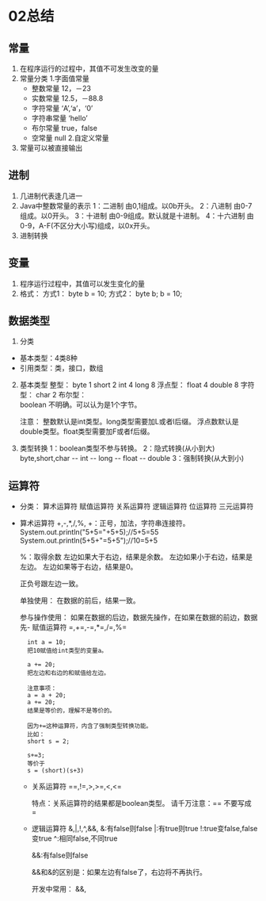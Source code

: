 # 02总结

## 常量
1. 在程序运行的过程中，其值不可发生改变的量
2. 常量分类
	1.字面值常量
	- 整数常量   12，－23
	- 实数常量   12.5，－88.8
	- 字符常量   ‘A’,‘a’，‘0’
	- 字符串常量  ‘hello’
	- 布尔常量   true，false
	- 空常量     null
	2.自定义常量
3. 常量可以被直接输出


## 进制
1. 几进制代表逢几进一
2. Java中整数常量的表示
	1：二进制 由0,1组成。以0b开头。
	2：八进制 由0-7组成。以0开头。
	3：十进制 由0-9组成。默认就是十进制。
	4：十六进制 由0-9，A-F(不区分大小写)组成，以0x开头。
3. 进制转换


## 变量
1. 程序运行过程中，其值可以发生变化的量
2. 格式：
	方式1：	byte b = 10;
	方式2：	byte b;
	b = 10;


## 数据类型
1. 分类
- 基本类型：4类8种
- 引用类型：类，接口，数组
2. 基本类型
	整型：
	byte	1
	short	2
	int 	4
	long	8
	浮点型：
	float	4
	double	8
	字符型：
	char	2
	布尔型：		
	boolean 不明确。可以认为是1个字节。

	注意：
	整数默认是int类型。long类型需要加L或者l后缀。
	浮点数默认是double类型。float类型需要加F或者f后缀。
3. 类型转换
	1：boolean类型不参与转换。
	2：隐式转换(从小到大)
	byte,short,char -- int -- long -- float -- double
	3：强制转换(从大到小)


## 运算符
- 分类：
	算术运算符
	赋值运算符
	关系运算符
	逻辑运算符
	位运算符
	三元运算符
- 算术运算符
	+,-,*,/,%,
	+：正号，加法，字符串连接符。
	System.out.println("5+5="+5+5);//5+5=55
	System.out.println(5+5+"=5+5");//10=5+5

	%：取得余数
	左边如果大于右边，结果是余数。
	左边如果小于右边，结果是左边。
	左边如果等于右边，结果是0。

	正负号跟左边一致。


	单独使用：
	在数据的前后，结果一致。

	参与操作使用：
	如果在数据的后边，数据先操作，在如果在数据的前边，数据先- 赋值运算符
		=,+=,-=,*=,/=,%=

		int a = 10;
		把10赋值给int类型的变量a。

		a += 20;
		把左边和右边的和赋值给左边。

		注意事项：
		a = a + 20;
		a += 20;
		结果是等价的，理解不是等价的。

		因为+=这种运算符，内含了强制类型转换功能。
		比如：
		short s = 2;

		s+=3;
		等价于
		s = (short)(s+3)
	- 关系运算符
		==,!=,\>,\>=,\<,\<=

		特点：关系运算符的结果都是boolean类型。
		  请千万注意：== 不要写成 =
	- 逻辑运算符
		&,|,!,^,&&,
		&:有false则false
		|:有true则true
		!:true变false,false变true
		^:相同false,不同true

		&&:有false则false

		&&和&的区别是：如果左边有false了，右边将不再执行。

		开发中常用：
		&&,